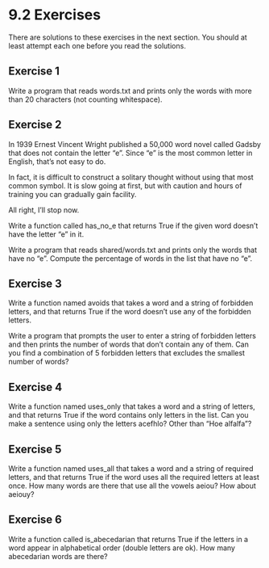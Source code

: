 # 9.2  Exercises
There are solutions to these exercises in the next section. You should at least attempt each one before you read the solutions.

## Exercise 1
Write a program that reads words.txt and prints only the words with more than 20 characters (not counting whitespace).

## Exercise 2  
In 1939 Ernest Vincent Wright published a 50,000 word novel called Gadsby that does not contain the letter “e”. Since “e” is the most common letter in English, that’s not easy to do.

In fact, it is difficult to construct a solitary thought without using that most common symbol. It is slow going at first, but with caution and hours of training you can gradually gain facility.

All right, I’ll stop now.

Write a function called has_no_e that returns True if the given word doesn’t have the letter “e” in it.

Write a program that reads shared/words.txt and prints only the words that have no “e”. Compute the percentage of words in the list that have no “e”.

## Exercise 3  
Write a function named avoids that takes a word and a string of forbidden letters, and that returns True if the word doesn’t use any of the forbidden letters.

Write a program that prompts the user to enter a string of forbidden letters and then prints the number of words that don’t contain any of them. Can you find a combination of 5 forbidden letters that excludes the smallest number of words?

## Exercise 4  
Write a function named uses_only that takes a word and a string of letters, and that returns True if the word contains only letters in the list. Can you make a sentence using only the letters acefhlo? Other than “Hoe alfalfa”?

## Exercise 5  
Write a function named uses_all that takes a word and a string of required letters, and that returns True if the word uses all the required letters at least once. How many words are there that use all the vowels aeiou? How about aeiouy?

## Exercise 6  
Write a function called is_abecedarian that returns True if the letters in a word appear in alphabetical order (double letters are ok). How many abecedarian words are there?
